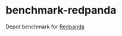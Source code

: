 # benchmark-redpanda

Depot benchmark for [Redpanda](https://github.com/redpanda-data/redpanda/tree/dev)
